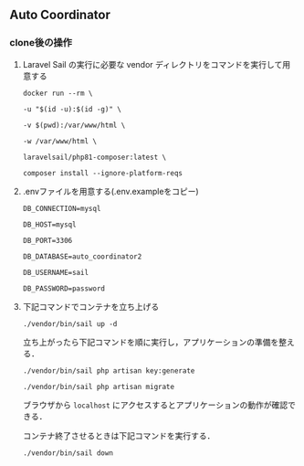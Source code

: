 ## Auto Coordinator

### clone後の操作

1. Laravel Sail の実行に必要な vendor ディレクトリをコマンドを実行して用意する

    ```bash:
    docker run --rm \

    -u "$(id -u):$(id -g)" \
    
    -v $(pwd):/var/www/html \
    
    -w /var/www/html \
    
    laravelsail/php81-composer:latest \
    
    composer install --ignore-platform-reqs
    ```
  



2. .envファイルを用意する(.env.exampleをコピー)

    ```env:
    DB_CONNECTION=mysql

    DB_HOST=mysql

    DB_PORT=3306

    DB_DATABASE=auto_coordinator2

    DB_USERNAME=sail

    DB_PASSWORD=password
    ```




3. 下記コマンドでコンテナを立ち上げる
    ```bash:
    ./vendor/bin/sail up -d
    ```

    立ち上がったら下記コマンドを順に実行し，アプリケーションの準備を整える．

    ```bash:
    ./vendor/bin/sail php artisan key:generate

    ./vendor/bin/sail php artisan migrate
    ```
    
    ブラウザから `localhost` にアクセスするとアプリケーションの動作が確認できる．


    コンテナ終了させるときは下記コマンドを実行する．
    
    ```bash:
    ./vendor/bin/sail down
    ```
